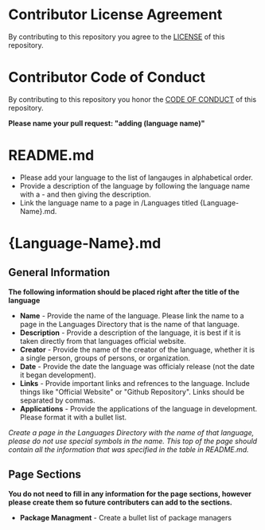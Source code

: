 # Contributor License Agreement
By contributing to this repository you agree to the [LICENSE](./LICENSE) of this repository. 

# Contributor Code of Conduct
By contributing to this repository you honor the [CODE OF CONDUCT](./CODE_OF_CONDUCT.md) of this repository. 

**Please name your pull request: "adding (language name)"**

# README.md
* Please add your language to the list of langauges in alphabetical order. 
* Provide a description of the language by following the language name with a - and then giving the description.
* Link the language name to a page in /Languages titled {Language-Name}.md.

# {Language-Name}.md
## General Information
**The following information should be placed right after the title of the language**
* **Name** - Provide the name of the language. Please link the name to a page in the Languages Directory that is the name of that language.
* **Description** - Provide a description of the language, it is best if it is taken directly from that languages official website.
* **Creator** - Provide the name of the creator of the language, whether it is a single person, groups of persons, or organization.
* **Date** - Provide the date the language was officialy release (not the date it began development).
* **Links** - Provide important links and refrences to the language. Include things like "Official Website" or "Github Repository". Links should be separated by commas.
* **Applications** - Provide the applications of the language in development. Please format it with a bullet list.

*Create a page in the Languages Directory with the name of that language, please do not use special symbols in the name. This top of the page should contain all the information that was specified in the table in README.md.*

## Page Sections
**You do not need to fill in any information for the page sections, however please create them so future contributers can add to the sections.**

* **Package Managment** - Create a bullet list of package managers
